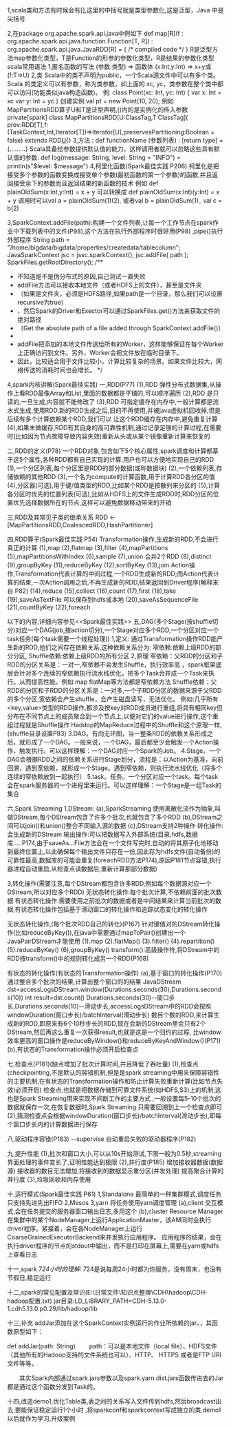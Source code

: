 1,scala类和方法有时候会有[],这里的中括号就是类型参数化,这是泛型，Java 中是尖括号

2,在package org.apache.spark.api.java中例如下
def map[R](f : org.apache.spark.api.java.function.Function[T, R]) : org.apache.spark.api.java.JavaRDD[R] = { /* compiled code */ }
R是泛型方法map参数化类型，T是Function的形参的参数化类型，R是结果的参数化类型
   scala常用语法
   1,匿名函数的写法
   (参数:类型) => 函数体    (x:Int,y:Int) => x+y或(f:T=>U)
   2,类
   Scala中的类不声明为public，一个Scala源文件中可以有多个类。
   Scala 的类定义可以有参数，称为类参数，如上面的 xc, yc，类参数在整个类中都可以访问(功能类似java构造函数)。
   例:
   class Point(xc: Int, yc: Int) {
      var x: Int = xc
      var y: Int = yc
      }
   创建实例:val pt = new Point(10, 20);
   例如 MapPartitionsRDD算子U和T是泛型声明,()内的是实例化的传入参数
   private[spark] class MapPartitionsRDD[U:ClassTag,T:ClassTag](
        prev:RDD[T],f:(TaskContext,Int,Iterator[T])=>Iterator[U],preservesPartitioning:Boolean = false) extends RDD[U](prev){}
   3,方法 : def functionName (参数列表) : [return type] = {.........}
   Scala具备给参数提供默认值的能力，这样调用者就可以忽略这些具有默认值的参数.
   def log(message: String, level: String = "INFO") = println(s"$level: $message")
   4,柯里化函数(Spark最佳实践 P206)
   柯里化是把接受多个参数的函数变换成接受单个参数(最初函数的第一个参数)的函数,并且返回接受余下的参数而且返回结果的新函数的技术
   例如 def plainOldSum(x:Int,y:Int) = x + y
        可以转换成 def plainOldSum(x:Int)(y:Int) = x + y
                  调用时可以val a = plainOldSum(1)(2),
                  或者val b = plainOldSum(1)_
                  val c = b(2)

3,SparkContext.addFile(path):构建一个文件列表,让每一个工作节点在spark作业中下载列表中的文件(P98),这个方法在执行外部程序时很好用(P98)
,pipe()执行外部程序
String path = "/home/bigdata/bigdata/properties/createdata/tablecolumn";
JavaSparkContext jsc = jssc.sparkContext();
jsc.addFile( path );
SparkFiles.getRootDirectory();
/**
 * 不知道是不是伪分布式的原因,自己测试一直失败
 * addFile方法可以接收本地文件（或者HDFS上的文件），甚至是文件夹
 * （如果是文件夹，必须是HDFS路径,如果path是一个目录，那么我们可以设置recursive为true）
 * ，然后Spark的Driver和Exector可以通过SparkFiles.get()方法来获取文件的绝对路径
 * （Get the absolute path of a file added through SparkContext.addFile()）
 *
 * addFile把添加的本地文件传送给所有的Worker，这样能够保证在每个Worker上正确访问到文件。另外，Worker会把文件放在临时目录下。
 * 因此，比较适合用于文件比较小，计算比较复杂的场景。如果文件比较大，网络传送的消耗时间也会增长。
 */


4,spark内核讲解(Spark最佳实践)
  一,RDD(P77)
  (1),RDD 弹性分布式数据集,从操作上看RDD最像Array和List,里面的数据都是平铺的,可以顺序遍历
  (2),RDD 是只读的,一旦生成,内容就不能修改了
  (3),RDD 可指定缓存在内存中,一般计算都是流水式生成,使用RDD,新的RDD生成之后,旧的不再使用,并被java虚拟机回收掉,但是后续有多个计算依赖某个RDD,我们可以
  让这个RDD缓存在内存中,避免重复计算
  (4),如果未做缓存,RDD有其自身的高可靠性机制,通过记录足够的计算过程,在需要时(比如因为节点故障导致内容失效)重新从头或从某个镜像重新计算来恢复的

 二,RDD的定义(P78)
 一个RDD对象,包含如下5个核心属性,spark调度和计算都基于这5个属性,各种RDD都有自己实现的计算,用户也可以方便地实现自己的RDD
 (1),一个分区列表,每个分区里是RDD的部分数据(或称数据块)
 (2),一个依赖列表,存储依赖的其他RDD
 (3),一个名为compute的计算函数,用于计算RDD各分区的值
 (4),分区器(可选),用于键/值类型的RDD,比如某个RDD是按散列来分区的
 (5),计算各分区时优先的位置列表(可选),比如从HDFS上的文件生成RDD时,RDD分区的位置优先选择数据所在的节点,这样可以避免数据移动带来的开销

三,RDD及其常见子类的继承关系
   RDD <- [MapPartitionsRDD,CoalescedRDD,HashPartitioner]

四,RDD算子(Spark最佳实践 P54)
   Transformation操作,生成新的RDD,不会进行真正的计算
   (1),map
   (2),flatmap
   (3),filter
   (4),mapPartitions
   (5),mapPartitionsWithIndex
   (6),sample
   (7),union  合并2个RDD
   (8),distinct
   (9),groupByKey
   (11),reduceByKey
   (12),sortByKey
   (13),join
   Action操作,Transformation代表计算的中间过程,一个RDD生成新的RDD;而Action代表计算的结束,一次Action调用之后,不再生成新的RDD,结果返回到Driver程序(解释来自 P82)
   (14),reduce
   (15),collect
   (16),count
   (17),first
   (18),take
   (19),saveAsTextFile   可以保存到hdfs或本地
   (20),saveAsSequenceFile
   (21),countByKey
   (22),foreach

以下的内容,详细内容参见<<Spark最佳实践>>
五,DAG(多个Stage(按shuffle切分)对应一个DAG(job,按action切分),一个Stage对应多个RDD,一个分区对应一个task任务(每个task需要一个线程处理))
  1,定义:
  通过Transformation操作RDD能产生新的RDD,他们之间存在依赖关系,这种依赖关系分为:
  窄依赖:依赖上级RDD的部分分区,
  Shuffle依赖:依赖上级RDD的所有分区
  2,原理
  窄依赖：父RDD的分区和子RDD的分区关系是：一对一,窄依赖不会发生Shuffle，执行效率高
         ，spark框架底层会针对多个连续的窄依赖执行流水线优化，把多个Task合并成一个Task来执行。从而提高性能。例如 map  flatMap等方法都是窄依赖方法
  Shuffle依赖：父RDD的分区和子RDD的分区关系是：一对多,一个子RDD分区的数据来源于父RDD的多个分区,宽依赖会产生shuffle，会产生磁盘读写，无法优化。
         例如:几乎所有<key,value>类型的RDD操作,都涉及按key对RDD成员进行重组,将具有相同key但分布在不同节点上的成员聚合到一个节点上,以便对它们的value进行操作,这个重组过程就是Shuffle操作
         Haddop的MapReduce过程中的Shuffle和这个原理一样,(shuffle目录设置P83)
  3.DAG。有向无环图，当一整条RDD的依赖关系形成之后，就形成了一个DAG。一般来说，一个DAG，最后都至少会触发一个Action操作，触发执行。可以这样理解：一个DAG对应一个Spark的Job。
  4.Stage。一个DAG会根据RDD之间的依赖关系进行Stage划分，流程是：以Action为基准，向前回溯，遇到宽依赖，就形成一个Stage。遇到窄依赖，则执行流水线优化（将多个连续的窄依赖放到一起执行）
  5.task。任务。一个分区对应一个task。每个task会在spark服务器的一个进程里来运行。可以这样理解：一个Stage是一组Task的集合 

六,Spark Streaming
  1,DStream:
  (a),SparkStreaming 使用离散化流作为抽象,叫做DStream,每个DStream包含了许多个批次,也就包含了多个RDD
  (b),DStream之间可以join()和union()整合不同输入源的数据
  (c),DStream支持2种操作
      转化操作:会生成新的DStream
      输出操作:可以把数据写入外部系统(目录,hdfs,数据库.....P174,由于saveAs...File方法会在一个文件写完时,自动的将其原子化地移动到最终位置上,以此确保每个输出文件只存在一份,因此存为hdfs文件(自动备份)的
      可靠性最高,数据库的可能会重复(foreachRDD方法P174),原因P181节点容错,执行器进程自动重启,从检查点读数据后,重新计算那部分数据)

  3,转化操作(需要注意,每个DStream都包含许多RDD,例如每个数据源对应一个DStream,所以对应多个RDD)
  无状态转化操作:每个批次计算,不依赖前面的批次数据
  有状态转化操作:需要使用之前批次的数据或者是中间结果来计算当前批次的数据,有状态转化操作包括基于滑动窗口的转化操作和追踪状态变化的转化操作

  无状态转化操作,(每个批次RDD自己的转化)(P167)
  针对键值对的DStream转化操作(比如reduceByKey()),在java中需要通过mapToPair()创建出一个JavaPairDStream才能使用
  (1).map
  (2).flatMap()
  (3).filter()
  (4).repartition()
  (5).reduceByKey()
  (6),groupByKey()
  transform():高级操作符,将DStream中的RDD按transform()中的规则转化成另一个RDD(P168)

  有状态的转化操作(有状态的Transformation操作)
  (a),基于窗口的转化操作(P170)
      通过整合多个批次的结果,计算出整个窗口的的结果
      JavaDStream dst=accessLogsDStream.window(Durations.seconds(30),Durations.seconds(10))
      int result=dst.count()
      Durations.seconds(30)--窗口步长,Durations.seconds(10)--滑动步长,accessLogsDStream中的RDD会按照windowDuration(窗口步长)/batchInterval(滑动步长)
  数目个数的RDD,来计算生成新的RDD,即原来有6个10秒步长的RDD,现在会新的DStream里会只有2个DStream,然后再这么重复一次获得result,也就是这是一个归约的过程,
  比window效率更高的窗口操作是reduceByWindow()和reduceByKeyAndWindow()(P171)
  (b),有状态的Transformation操作必须开启检查点

七,检查点(P181)(缺点增加了批次计算时间,并且降低了吞吐量)
  (1),检查点(checkpointing,不是默认的容错机制,但是是spark streaming中用来保障容错性的主要机制,在有状态的Transformation操作和防止计算失败重新计算(比如节点失效)必须开启)
  检查点,也就是把数据存储到可靠文件系统(如HDFS,S3)上的机制,这也是Spark Streaming用来实现不间断工作的主要方式
  ,一般设置每5-10个批次的数据就保存一次,在恢复数据时,Spark Streaming 只需要回溯到上一个检查点即可
  (2),猜测检查点会根据windowDuration(窗口步长)/batchInterval(滑动步长),即每个窗口步长内的计算数据进行保存

八,驱动程序容错(P183)
  --supervise 自动重启失败的驱动器程序(P182)

九,提升性能
  (1),批次和窗口大小,可以从10s开始测试,下限一般为0.5秒,streaming界面处理的事件变长了,证明性能达到极限
  (2),并行度(P185)
      增加接收器数据(数据源)
      接收器的数目无法增加,将接收到的数据显示重分区(并发处理)
      提高聚合计算的并行度
  (3),垃圾回收和内存使用

十,运行模式(Spark最佳实践 P61)
   1,Standalone  最简单的一种集群模式,调度任务只支持先进先出FIFO
   2,Mesos
   3,yarn   将任务使用yarn调度管理
     (a),client    交互模式,会在任务提交的服务器窗口输出日志,多用这个
     (b),cluster
      Resource Manager在集群中的某个NodeManager上运行ApplicationMaster，该AM同时会执行driver程序。紧接着，会在各NodeManager上运行CoarseGrainedExecutorBackend来并发执行应用程序。
      应用程序的结果，会在执行driver程序的节点的stdout中输出，而不是打印在屏幕上,需要在yarn或hdfs上查看日志

十一,spark 7*24小时的理解:
   7*24是说每周24小时都为你服务，没有周末，也没有节假日,稳定运行

十二,spark的常见配置及常识(E:\日常文件\知识点整理\CDH\hadoop\CDH-hadoop配置.txt)
jar目录:LD_LIBRARY_PATH=CDH-5.13.0-1.cdh5.13.0.p0.29/lib/hadoop/lib


十三,补充
addJar添加在这个SparkContext实例运行的作业所依赖的jar。，其函数原型如下：

def addJar(path: String)
　　path：可以是本地文件（local file）、HDFS文件（其他所有的Hadoop支持的文件系统也可以）、HTTP、 HTTPS 或者是FTP URI文件等等。

　　其实Spark内部通过spark.jars参数以及spark.yarn.dist.jars函数传进去的Jar都是通过这个函数分发到Task的。

十四,改造demo1,优化Table类,表之间的关系写入文件传到hdfs,然后broadcast出去,要能保证稳定运行1个小时
    ,将sparkconf和sparkcontext写成独立的类,demo1以后就作为学习,升级案例